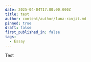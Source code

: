 ```yaml
---
date: 2025-04-04T17:00:00.000Z
title: test
author: content/author/luna-ranjit.md
pinned: true
draft: false
first_published_in: false
tags:
  - Essay
---
```


Test
